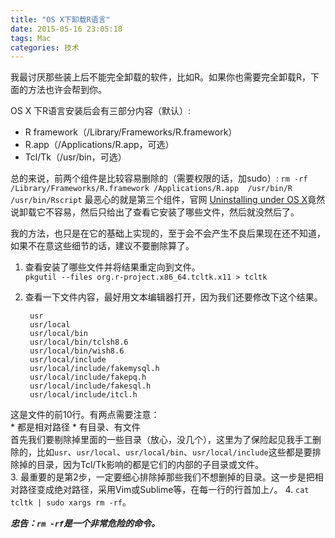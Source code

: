```yaml
---
title: "OS X下卸载R语言"
date: 2015-05-16 23:05:18
tags: Mac
categories: 技术
---
```

我最讨厌那些装上后不能完全卸载的软件，比如R。如果你也需要完全卸载R，下面的方法也许会帮到你。  

OS X 下R语言安装后会有三部分内容（默认）:

* R framework（/Library/Frameworks/R.framework）
* R.app（/Applications/R.app，可选）
* Tcl/Tk（/usr/bin，可选）

总的来说，前两个组件是比较容易删除的（需要权限的话，加sudo）:
`rm -rf /Library/Frameworks/R.framework /Applications/R.app 
   /usr/bin/R /usr/bin/Rscript`
最恶心的就是第三个组件，官网
[Uninstalling under OS X](http://cran.r-project.org/doc/manuals/R-admin.html#Uninstalling-under-OS-X)竟然说卸载它不容易，然后只给出了查看它安装了哪些文件，然后就没然后了。

我的方法，也只是在它的基础上实现的，至于会不会产生不良后果现在还不知道，如果不在意这些细节的话，建议不要删除算了。

1. 查看安装了哪些文件并将结果重定向到文件。  
`pkgutil --files org.r-project.x86_64.tcltk.x11 > tcltk`  
2. 查看一下文件内容，最好用文本编辑器打开，因为我们还要修改下这个结果。 

        usr
        usr/local
        usr/local/bin
        usr/local/bin/tclsh8.6
        usr/local/bin/wish8.6
        usr/local/include
        usr/local/include/fakemysql.h
        usr/local/include/fakepq.h
        usr/local/include/fakesql.h
        usr/local/include/itcl.h  
  这是文件的前10行。有两点需要注意：  
      * 都是相对路径
      * 有目录、有文件  
  首先我们要剔除掉里面的一些目录（放心，没几个），这里为了保险起见我手工删除的，比如`usr`、`usr/local`、`usr/local/bin`、`usr/local/include`这些都是要排除掉的目录，因为Tcl/Tk影响的都是它们的内部的子目录或文件。  
3. 最重要的是第2步，一定要细心排除掉那些我们不想删掉的目录。这一步是把相对路径变成绝对路径，采用Vim或Sublime等，在每一行的行首加上`/`。
4. `cat tcltk | sudo xargs rm -rf`。

***忠告：`rm -rf`是一个非常危险的命令。***
 
 

